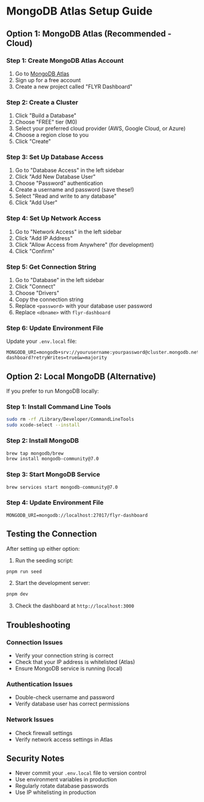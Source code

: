 # MongoDB Atlas Setup Guide

## Option 1: MongoDB Atlas (Recommended - Cloud)

### Step 1: Create MongoDB Atlas Account
1. Go to [MongoDB Atlas](https://www.mongodb.com/atlas)
2. Sign up for a free account
3. Create a new project called "FLYR Dashboard"

### Step 2: Create a Cluster
1. Click "Build a Database"
2. Choose "FREE" tier (M0)
3. Select your preferred cloud provider (AWS, Google Cloud, or Azure)
4. Choose a region close to you
5. Click "Create"

### Step 3: Set Up Database Access
1. Go to "Database Access" in the left sidebar
2. Click "Add New Database User"
3. Choose "Password" authentication
4. Create a username and password (save these!)
5. Select "Read and write to any database"
6. Click "Add User"

### Step 4: Set Up Network Access
1. Go to "Network Access" in the left sidebar
2. Click "Add IP Address"
3. Click "Allow Access from Anywhere" (for development)
4. Click "Confirm"

### Step 5: Get Connection String
1. Go to "Database" in the left sidebar
2. Click "Connect"
3. Choose "Drivers"
4. Copy the connection string
5. Replace `<password>` with your database user password
6. Replace `<dbname>` with `flyr-dashboard`

### Step 6: Update Environment File
Update your `.env.local` file:

```env
MONGODB_URI=mongodb+srv://yourusername:yourpassword@cluster.mongodb.net/flyr-dashboard?retryWrites=true&w=majority
```

## Option 2: Local MongoDB (Alternative)

If you prefer to run MongoDB locally:

### Step 1: Install Command Line Tools
```bash
sudo rm -rf /Library/Developer/CommandLineTools
sudo xcode-select --install
```

### Step 2: Install MongoDB
```bash
brew tap mongodb/brew
brew install mongodb-community@7.0
```

### Step 3: Start MongoDB Service
```bash
brew services start mongodb-community@7.0
```

### Step 4: Update Environment File
```env
MONGODB_URI=mongodb://localhost:27017/flyr-dashboard
```

## Testing the Connection

After setting up either option:

1. Run the seeding script:
```bash
pnpm run seed
```

2. Start the development server:
```bash
pnpm dev
```

3. Check the dashboard at `http://localhost:3000`

## Troubleshooting

### Connection Issues
- Verify your connection string is correct
- Check that your IP address is whitelisted (Atlas)
- Ensure MongoDB service is running (local)

### Authentication Issues
- Double-check username and password
- Verify database user has correct permissions

### Network Issues
- Check firewall settings
- Verify network access settings in Atlas

## Security Notes

- Never commit your `.env.local` file to version control
- Use environment variables in production
- Regularly rotate database passwords
- Use IP whitelisting in production 